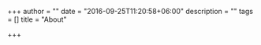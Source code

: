 +++
author = ""
date = "2016-09-25T11:20:58+06:00"
description = ""
tags = []
title = "About"

+++

